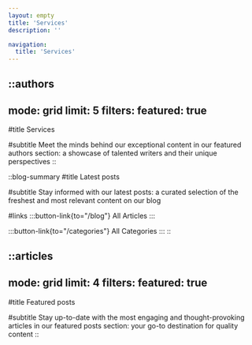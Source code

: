 ```yaml
---
layout: empty
title: 'Services'
description: ''

navigation: 
  title: 'Services'
--- 
```


::authors
---
mode: grid
limit: 5
filters:
  featured: true
---
#title
Services

#subtitle
Meet the minds behind our exceptional content in our featured authors section: 
a showcase of talented writers and their unique perspectives
::

::blog-summary
#title
Latest posts

#subtitle
Stay informed with our latest posts: a curated selection of the freshest and most relevant content on our blog

#links
:::button-link{to="/blog"}
All Articles
:::

:::button-link{to="/categories"}
All Categories
:::
::



::articles
---
mode: grid
limit: 4
filters:
  featured: true
---
#title
Featured posts

#subtitle
Stay up-to-date with the most engaging and thought-provoking articles in our 
featured posts section: your go-to destination for quality content
::
